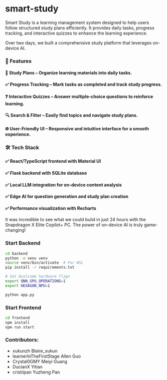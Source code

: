 ﻿# smart-study

Smart Study is a learning management system designed to help users follow structured study plans efficiently. It provides daily tasks, progress tracking, and interactive quizzes to enhance the learning experience.

Over two days, we built a comprehensive study platform that leverages on-device AI. 


### 🚀 Features
#### 📆 Study Plans – Organize learning materials into daily tasks.
#### ✅ Progress Tracking – Mark tasks as completed and track study progress.
#### ❓ Interactive Quizzes – Answer multiple-choice questions to reinforce learning.
#### 🔍 Search & Filter – Easily find topics and navigate study plans.
#### 🌐 User-Friendly UI – Responsive and intuitive interface for a smooth experience.


### 🛠️ Tech Stack
#### ✅ React/TypeScript frontend with Material UI
#### ✅ Flask backend with SQLite database
#### ✅ Local LLM integration for on-device content analysis
#### ✅ Edge AI for question generation and study plan creation
#### ✅ Performance visualization with Recharts

It was incredible to see what we could build in just 24 hours with the Snapdragon X Elite Copilot+ PC. The power of on-device AI is truly game-changing!

### Start Backend
```bash
cd backend
python -m venv venv
source venv/bin/activate  # For WSL
pip install -r requirements.txt

# Set Qualcomm hardware flags
export QNN_GPU_OPERATIONS=1
export HEXAGON_NPU=1

python app.py
```

### Start Frontend
```bash
cd frontend
npm install
npm run start
```

### Contributors:
- xukunzh Blaire_xukun
- learnerInTheFirstStage Allen Guo
- Crystal0GMY Meiyi Guang
- DucianX Yitian
- cristiipan Yuzheng Pan
